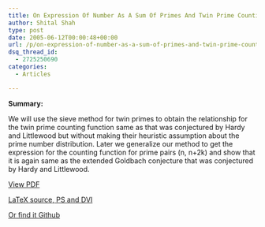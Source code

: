 ```yaml
---
title: On Expression Of Number As A Sum Of Primes And Twin Prime Counting Function Using Sieve Method Without Heuristic Assumption
author: Shital Shah
type: post
date: 2005-06-12T00:00:48+00:00
url: /p/on-expression-of-number-as-a-sum-of-primes-and-twin-prime-counting-function-using-sieve-method-without-heuristic-assumption/
dsq_thread_id:
  - 2725250690
categories:
  - Articles

---
```

**Summary:**

We will use the sieve method for twin primes to obtain the relationship for the twin prime counting function same as that was conjectured by Hardy and Littlewood but without making their heuristic assumption about the prime number distribution. Later we generalize our method to get the expression for the counting function for prime pairs (n, n+2k) and show that it is again same as the extended Goldbach conjecture that was conjectured by Hardy and Littlewood. 

[View PDF][1]

[LaTeX source, PS and DVI][2]

[Or find it Github][3]

<div class="github-widget" data-repo="sytelus/TwinPrimes">
</div>

 [1]: /post-files/2014/02/TwinPrimesDistribution.pdf
 [2]: /post-files/2014/02/TwinPrimesDistribution.zip
 [3]: https://github.com/sytelus/TwinPrimes